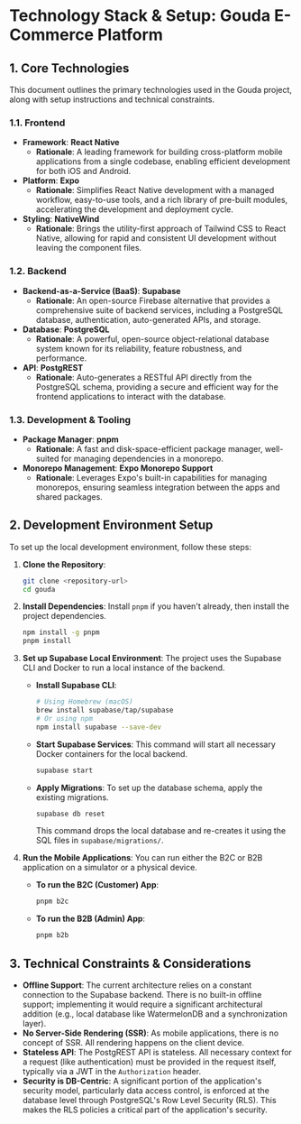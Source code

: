 # Technology Stack & Setup: Gouda E-Commerce Platform

## 1. Core Technologies

This document outlines the primary technologies used in the Gouda project, along with setup instructions and technical constraints.

### 1.1. Frontend

- **Framework**: **React Native**
  - **Rationale**: A leading framework for building cross-platform mobile applications from a single codebase, enabling efficient development for both iOS and Android.
- **Platform**: **Expo**
  - **Rationale**: Simplifies React Native development with a managed workflow, easy-to-use tools, and a rich library of pre-built modules, accelerating the development and deployment cycle.
- **Styling**: **NativeWind**
  - **Rationale**: Brings the utility-first approach of Tailwind CSS to React Native, allowing for rapid and consistent UI development without leaving the component files.

### 1.2. Backend

- **Backend-as-a-Service (BaaS)**: **Supabase**
  - **Rationale**: An open-source Firebase alternative that provides a comprehensive suite of backend services, including a PostgreSQL database, authentication, auto-generated APIs, and storage.
- **Database**: **PostgreSQL**
  - **Rationale**: A powerful, open-source object-relational database system known for its reliability, feature robustness, and performance.
- **API**: **PostgREST**
  - **Rationale**: Auto-generates a RESTful API directly from the PostgreSQL schema, providing a secure and efficient way for the frontend applications to interact with the database.

### 1.3. Development & Tooling

- **Package Manager**: **pnpm**
  - **Rationale**: A fast and disk-space-efficient package manager, well-suited for managing dependencies in a monorepo.
- **Monorepo Management**: **Expo Monorepo Support**
  - **Rationale**: Leverages Expo's built-in capabilities for managing monorepos, ensuring seamless integration between the apps and shared packages.

## 2. Development Environment Setup

To set up the local development environment, follow these steps:

1.  **Clone the Repository**:

    ```bash
    git clone <repository-url>
    cd gouda
    ```

2.  **Install Dependencies**:
    Install `pnpm` if you haven't already, then install the project dependencies.

    ```bash
    npm install -g pnpm
    pnpm install
    ```

3.  **Set up Supabase Local Environment**:
    The project uses the Supabase CLI and Docker to run a local instance of the backend.
    - **Install Supabase CLI**:
      ```bash
      # Using Homebrew (macOS)
      brew install supabase/tap/supabase
      # Or using npm
      npm install supabase --save-dev
      ```
    - **Start Supabase Services**:
      This command will start all necessary Docker containers for the local backend.
      ```bash
      supabase start
      ```
    - **Apply Migrations**:
      To set up the database schema, apply the existing migrations.
      ```bash
      supabase db reset
      ```
      This command drops the local database and re-creates it using the SQL files in `supabase/migrations/`.

4.  **Run the Mobile Applications**:
    You can run either the B2C or B2B application on a simulator or a physical device.
    - **To run the B2C (Customer) App**:
      ```bash
      pnpm b2c
      ```
    - **To run the B2B (Admin) App**:
      ```bash
      pnpm b2b
      ```

## 3. Technical Constraints & Considerations

- **Offline Support**: The current architecture relies on a constant connection to the Supabase backend. There is no built-in offline support; implementing it would require a significant architectural addition (e.g., local database like WatermelonDB and a synchronization layer).
- **No Server-Side Rendering (SSR)**: As mobile applications, there is no concept of SSR. All rendering happens on the client device.
- **Stateless API**: The PostgREST API is stateless. All necessary context for a request (like authentication) must be provided in the request itself, typically via a JWT in the `Authorization` header.
- **Security is DB-Centric**: A significant portion of the application's security model, particularly data access control, is enforced at the database level through PostgreSQL's Row Level Security (RLS). This makes the RLS policies a critical part of the application's security.
